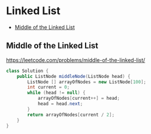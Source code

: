 # Linked List

+ [Middle of the Linked List](#middle-of-the-linked-list)

[MDLink]: <>

## Middle of the Linked List

https://leetcode.com/problems/middle-of-the-linked-list/

```java
class Solution {
    public ListNode middleNode(ListNode head) {
        ListNode [] arrayOfNodes = new ListNode[100];
        int current = 0;
        while (head != null) {
            arrayOfNodes[current++] = head;
            head = head.next;
        }
        return arrayOfNodes[current / 2];
    }
}
```

[Solution]: <>